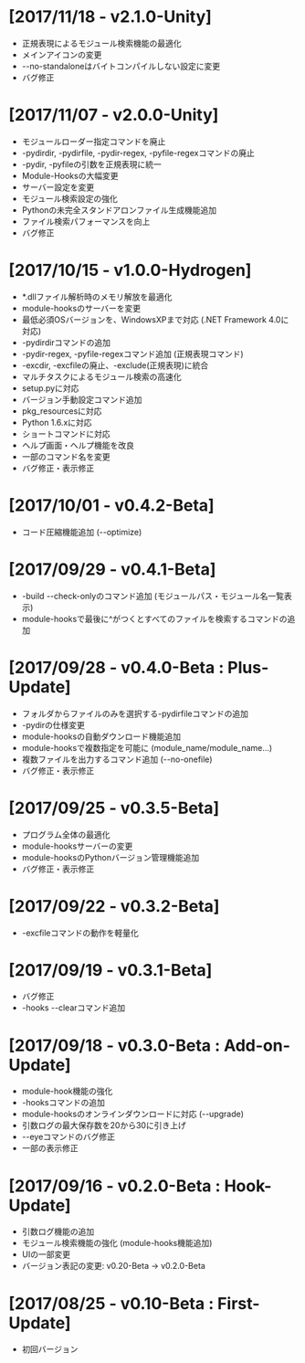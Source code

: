 ﻿# [2017/11/18 - v2.1.0-Unity]
 + 正規表現によるモジュール検索機能の最適化
 + メインアイコンの変更
 + --no-standaloneはバイトコンパイルしない設定に変更
 + バグ修正

# [2017/11/07 - v2.0.0-Unity]
 + モジュールローダー指定コマンドを廃止
 + -pydirdir, -pydirfile, -pydir-regex, -pyfile-regexコマンドの廃止
 + -pydir, -pyfileの引数を正規表現に統一
 + Module-Hooksの大幅変更
 + サーバー設定を変更
 + モジュール検索設定の強化
 + Pythonの未完全スタンドアロンファイル生成機能追加
 + ファイル検索パフォーマンスを向上
 + バグ修正

 # [2017/10/15 - v1.0.0-Hydrogen]
 + *.dllファイル解析時のメモリ解放を最適化
 + module-hooksのサーバーを変更
 + 最低必須OSバージョンを、WindowsXPまで対応 (.NET Framework 4.0に対応)
 + -pydirdirコマンドの追加
 + -pydir-regex, -pyfile-regexコマンド追加 (正規表現コマンド)
 + -excdir, -excfileの廃止、-exclude(正規表現)に統合
 + マルチタスクによるモジュール検索の高速化
 + setup.pyに対応
 + バージョン手動設定コマンド追加
 + pkg_resourcesに対応
 + Python 1.6.xに対応
 + ショートコマンドに対応
 + ヘルプ画面・ヘルプ機能を改良
 + 一部のコマンド名を変更
 + バグ修正・表示修正

 # [2017/10/01 - v0.4.2-Beta]
 + コード圧縮機能追加 (--optimize)

 # [2017/09/29 - v0.4.1-Beta]
 + -build --check-onlyのコマンド追加 (モジュールパス・モジュール名一覧表示)
 + module-hooksで最後に^がつくとすべてのファイルを検索するコマンドの追加

 # [2017/09/28 - v0.4.0-Beta : Plus-Update]
 + フォルダからファイルのみを選択する-pydirfileコマンドの追加
 + -pydirの仕様変更
 + module-hooksの自動ダウンロード機能追加
 + module-hooksで複数指定を可能に (module_name/module_name...)
 + 複数ファイルを出力するコマンド追加 (--no-onefile)
 + バグ修正・表示修正

# [2017/09/25 - v0.3.5-Beta]
 + プログラム全体の最適化
 + module-hooksサーバーの変更
 + module-hooksのPythonバージョン管理機能追加
 + バグ修正・表示修正

 # [2017/09/22 - v0.3.2-Beta]
 + -excfileコマンドの動作を軽量化

 # [2017/09/19 - v0.3.1-Beta]
 + バグ修正
 + -hooks --clearコマンド追加

 # [2017/09/18 - v0.3.0-Beta : Add-on-Update]
 + module-hook機能の強化
 + -hooksコマンドの追加
 + module-hooksのオンラインダウンロードに対応 (--upgrade)
 + 引数ログの最大保存数を20から30に引き上げ
 + --eyeコマンドのバグ修正
 + 一部の表示修正

# [2017/09/16 - v0.2.0-Beta : Hook-Update]
 + 引数ログ機能の追加
 + モジュール検索機能の強化 (module-hooks機能追加)
 + UIの一部変更
 + バージョン表記の変更: v0.20-Beta → v0.2.0-Beta

# [2017/08/25 - v0.10-Beta : First-Update]
 + 初回バージョン


